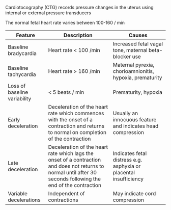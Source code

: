 Cardiotocography (CTG) records pressure changes in the uterus using internal or external pressure transducers  
  
The normal fetal heart rate varies between 100\-160 / min  
  


| **Feature** | **Description** | **Causes** |
| --- | --- | --- |
| Baseline bradycardia | Heart rate \< 100 /min | Increased fetal vagal tone, maternal beta\-blocker use |
| Baseline tachycardia | Heart rate \> 160 /min | Maternal pyrexia, chorioamnionitis, hypoxia, prematurity |
| Loss of baseline variability | \< 5 beats / min | Prematurity, hypoxia |
| Early deceleration | Deceleration of the heart rate which commences with the onset of a contraction and returns to normal on completion of the contraction | Usually an innocuous feature and indicates head compression |
| Late deceleration | Deceleration of the heart rate which lags the onset of a contraction and does not returns to normal until after 30 seconds following the end of the contraction | Indicates fetal distress e.g. asphyxia or placental insufficiency |
| Variable decelerations | Independent of contractions | May indicate cord compression |

